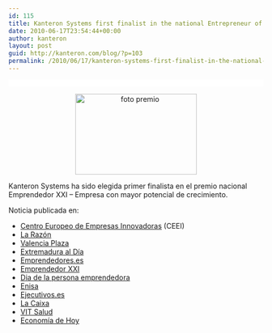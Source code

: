 ```yaml
---
id: 115
title: Kanteron Systems first finalist in the national Entrepreneur of the Year Award XXI
date: 2010-06-17T23:54:44+00:00
author: kanteron
layout: post
guid: http://kanteron.com/blog/?p=103
permalink: /2010/06/17/kanteron-systems-first-finalist-in-the-national-entrepreneur-of-the-year-award/
---
```

<p style="font-family: Verdana, Arial, Helvetica, sans-serif;font-size: 10px;background-color: #ffffff;font: normal normal normal 1em/1.3em Georgia, 'Times New Roman', Times, serif;line-height: normal;padding: 0.5em">
  <p style="text-align: center">
    <img src="http://www.emprenemjunts.es/fotos/5995_foto.JPG" alt="foto premio" width="240" height="160" />
  </p>
  
  <p>
    Kanteron Systems ha sido elegida primer finalista en el premio nacional Emprendedor XXI – Empresa con mayor potencial de crecimiento.
  </p>
  
  <p>
    Noticia publicada en:
  </p>
  
  <ul>
    <li>
      <a title="http://www.emprenemjunts.es/index.php?op=8&n=2352" href="http://www.emprenemjunts.es/index.php?op=8&n=2352" target="_blank">Centro Europeo de Empresas Innovadoras</a> (CEEI)
    </li>
    <li>
      <a title="http://www.larazon.es/noticia/9307-la-empresa-quimica-ikerchem-gana-el-premio-emprendedor-xxi" href="http://www.larazon.es/noticia/9307-la-empresa-quimica-ikerchem-gana-el-premio-emprendedor-xxi" target="_blank">La Razón</a>
    </li>
    <li>
      <a title="http://www.valenciaplaza.com/ver/4240/Kanteron-Systems--una-empresa-valenciana-que-está-revolucionando-la-alta-tecnolog%C3%ADa-sanitaria.html" href="http://www.valenciaplaza.com/ver/4240/Kanteron-Systems--una-empresa-valenciana-que-está-revolucionando-la-alta-tecnolog%C3%ADa-sanitaria.html" target="_blank">Valencia Plaza</a>
    </li>
    <li>
      <a title="http://www.extremaduraaldia.com/economia/ikerchem-gana-el-premio-nacional-emprendedorxxi-/103966.html" href="http://www.extremaduraaldia.com/economia/ikerchem-gana-el-premio-nacional-emprendedorxxi-/103966.html" target="_blank">Extremadura al Día</a>
    </li>
    <li>
      <a title="http://www.emprendedores.es/empresa/noticias/ganadores_del_premio_emprendedor_xxi_2010" href="http://www.emprendedores.es/empresa/noticias/ganadores_del_premio_emprendedor_xxi_2010" target="_blank">Emprendedores.es</a>
    </li>
    <li>
      <a title="http://www.emprendedorxxi.es/index.php?mmod=newslc&file=details&iN=24" href="http://www.emprendedorxxi.es/index.php?mmod=newslc&file=details&iN=24" target="_blank">Emprendedor XXI</a>
    </li>
    <li>
      <a title="http://diadelapersonaemprendedora.emprenemjunts.es/index.php?op=8&n=2352&nl=1" href="http://diadelapersonaemprendedora.emprenemjunts.es/index.php?op=8&n=2352&nl=1" target="_blank">Dia de la persona emprendedora</a>
    </li>
    <li>
      <a title="http://www.enisa.es/NoticiasEnisa.aspx?id=103&NoticiasEnisa=IkerChem-gana--la-cuarta-edición-del-Premio-EmprendedorXXI" href="http://www.enisa.es/NoticiasEnisa.aspx?id=103&NoticiasEnisa=IkerChem-gana--la-cuarta-edición-del-Premio-EmprendedorXXI" target="_blank">Enisa</a>
    </li>
    <li>
      <a title="http://www.ejecutivos.es/noticia/8845/Emprendedores/ikerchem-gana-premio-emprendedorxxi.html" href="http://www.ejecutivos.es/noticia/8845/Emprendedores/ikerchem-gana-premio-emprendedorxxi.html" target="_blank">Ejecutivos.es</a>
    </li>
    <li>
      <a title="http://prensa.lacaixa.es/show_release.html?id=7127" href="http://prensa.lacaixa.es/show_release.html?id=7127" target="_blank">La Caixa</a>
    </li>
    <li>
      <a title="http://www.vitsalud.es/_controltemplates/CustomsUsersControls_salud_def/Noticias.aspx?noticia_id=1273" href="http://www.vitsalud.es/_controltemplates/CustomsUsersControls_salud_def/Noticias.aspx?noticia_id=1273" target="_blank">VIT Salud</a>
    </li>
    <li>
      <a title="http://www.economiadehoy.com/periodico/empresas/ikerchem_gana_el_premio_emprendedorxxi-15252.html" href="http://www.economiadehoy.com/periodico/empresas/ikerchem_gana_el_premio_emprendedorxxi-15252.html" target="_blank">Economía de Hoy</a>
    </li>
  </ul>